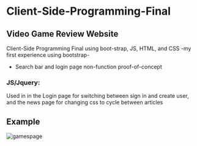 # Client-Side-Programming-Final
## Video Game Review Website
Client-Side Programming Final using boot-strap, JS, HTML, and CSS
-my first experience using bootstrap-
- Search bar and login page non-function proof-of-concept

### JS/Jquery:
Used in in the Login page for switching between sign in and create user, and the news page for changing css to cycle between articles

## Example
![gamespage](https://user-images.githubusercontent.com/50600343/70831594-f6d06400-1dc0-11ea-92d8-ca873bf754fe.PNG)
